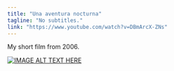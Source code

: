 ```yaml
---
title: "Una aventura nocturna"
tagline: "No subtitles."
link: "https://www.youtube.com/watch?v=DBmArcX-ZNs"
---
```


My short film from 2006.

[![IMAGE ALT TEXT HERE](https://img.youtube.com/vi/DBmArcX-ZNs/0.jpg)](https://www.youtube.com/watch?v=DBmArcX-ZNs)
